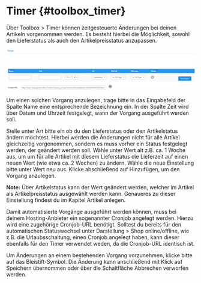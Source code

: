 # Timer {#toolbox_timer}

Über Toolbox \> Timer können zeitgesteuerte Änderungen bei deinen Artikeln vorgenommen werden. Es besteht hierbei die Möglichkeit, sowohl den Lieferstatus als auch den Artikelpreisstatus anzupassen.

![](Bilder/Abb123_Timer.png "Timer")

Um einen solchen Vorgang anzulegen, trage bitte in das Eingabefeld der Spalte Name eine entsprechende Bezeichnung ein. In der Spalte Zeit wird über Datum und Uhrzeit festgelegt, wann der Vorgang ausgeführt werden soll.

Stelle unter Art bitte ein ob du den Lieferstatus oder den Artikelstatus ändern möchtest. Hierbei werden die Änderungen nicht für alle Artikel gleichzeitig vorgenommen, sondern es muss vorher ein Status festgelegt werden, der geändert werden soll. Wähle unter Wert alt z.B. ca. 1 Woche aus, um um für alle Artikel mit diesem Lieferstatus die Lieferzeit auf einen neuen Wert \(wie etwa ca. 2 Wochen\) zu ändern. Wähle die neue Einstellung bitte unter Wert neu aus. Klicke abschließend auf Hinzufügen, um den Vorgang anzulegen.

**Note:** Über Artikelstatus kann der Wert geändert werden, welcher im Artikel als Artikelpreisstatus ausgewählt werden kann. Genaueres zu dieser Einstellung findest du im Kapitel Artikel anlegen.

Damit automatisierte Vorgänge ausgeführt werden können, muss bei deinem Hosting-Anbieter ein sogenannter Cronjob angelegt werden. Hierzu wird eine zugehörige Cronjob-URL benötigt. Solltest du bereits für den automatischen Statuswechsel unter Darstellung \> Shop online/offline, wie z.B. die Urlaubsschaltung, einen Cronjob angelegt haben, kann dieser ebenfalls für den Timer verwendet weden, da die Cronjob-URL identisch ist.

Um Änderungen an einem bestehenden Vorgang vorzunehmen, klicke bitte auf das Bleistift-Symbol. Die Änderung kann anschließend mit Klick auf Speichern übernommen oder über die Schaltfläche Abbrechen verworfen werden.



